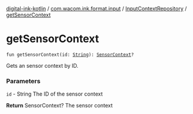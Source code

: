 [digital-ink-kotlin](../../index.md) / [com.wacom.ink.format.input](../index.md) / [InputContextRepository](index.md) / [getSensorContext](./get-sensor-context.md)

# getSensorContext

`fun getSensorContext(id: `[`String`](https://kotlinlang.org/api/latest/jvm/stdlib/kotlin/-string/index.html)`): `[`SensorContext`](../-sensor-context/index.md)`?`

Gets an sensor context by ID.

### Parameters

`id` - String The ID of the sensor context

**Return**
SensorContext? The sensor context

